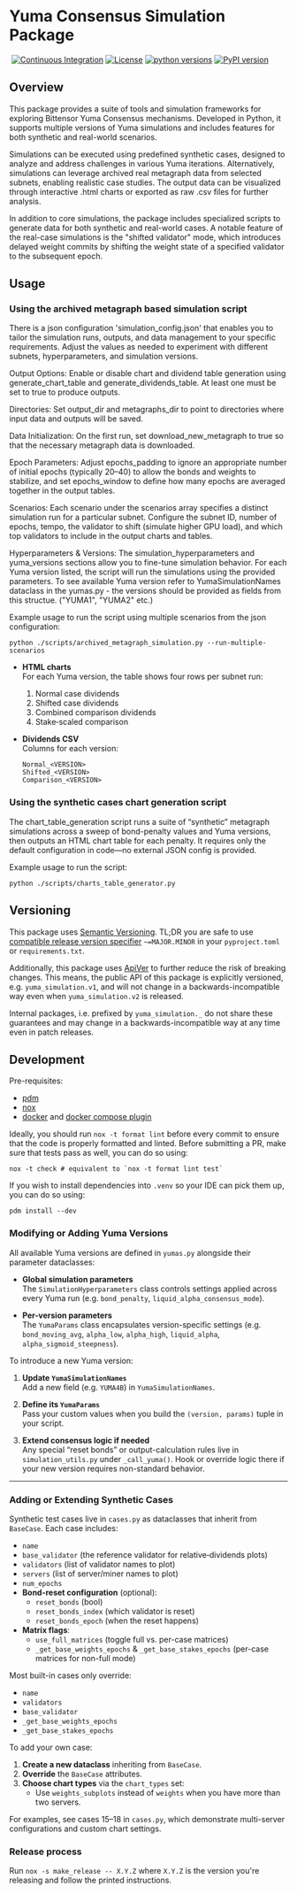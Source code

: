 # Yuma Consensus Simulation Package
&nbsp;[![Continuous Integration](https://github.com/DarnoX-reef/yuma-simulation/workflows/Continuous%20Integration/badge.svg)](https://github.com/DarnoX-reef/yuma-simulation/actions?query=workflow%3A%22Continuous+Integration%22)&nbsp;[![License](https://img.shields.io/pypi/l/yuma_simulation.svg?label=License)](https://pypi.python.org/pypi/yuma_simulation)&nbsp;[![python versions](https://img.shields.io/pypi/pyversions/yuma_simulation.svg?label=python%20versions)](https://pypi.python.org/pypi/yuma_simulation)&nbsp;[![PyPI version](https://img.shields.io/pypi/v/yuma_simulation.svg?label=PyPI%20version)](https://pypi.python.org/pypi/yuma_simulation)

## Overview
This package provides a suite of tools and simulation frameworks for exploring Bittensor Yuma Consensus mechanisms. Developed in Python, it supports multiple versions of Yuma simulations and includes features for both synthetic and real-world scenarios.

Simulations can be executed using predefined synthetic cases, designed to analyze and address challenges in various Yuma iterations. Alternatively, simulations can leverage archived real metagraph data from selected subnets, enabling realistic case studies. The output data can be visualized through interactive .html charts or exported as raw .csv files for further analysis.

In addition to core simulations, the package includes specialized scripts to generate data for both synthetic and real-world cases. A notable feature of the real-case simulations is the "shifted validator" mode, which introduces delayed weight commits by shifting the weight state of a specified validator to the subsequent epoch.

## Usage

### Using the archived metagraph based simulation script
There is a json configuration 'simulation_config.json' that enables you to tailor the simulation runs, outputs, and data management to your specific requirements. Adjust the values as needed to experiment with different subnets, hyperparameters, and simulation versions.

Output Options:
Enable or disable chart and dividend table generation using generate_chart_table and generate_dividends_table. At least one must be set to true to produce outputs.

Directories:
Set output_dir and metagraphs_dir to point to directories where input data and outputs will be saved.

Data Initialization:
On the first run, set download_new_metagraph to true so that the necessary metagraph data is downloaded.

Epoch Parameters:
Adjust epochs_padding to ignore an appropriate number of initial epochs (typically 20–40) to allow the bonds and weights to stabilize, and set epochs_window to define how many epochs are averaged together in the output tables.

Scenarios:
Each scenario under the scenarios array specifies a distinct simulation run for a particular subnet. Configure the subnet ID, number of epochs, tempo, the validator to shift (simulate higher GPU load), and which top validators to include in the output charts and tables.

Hyperparameters & Versions:
The simulation_hyperparameters and yuma_versions sections allow you to fine-tune simulation behavior. For each Yuma version listed, the script will run the simulations using the provided parameters.
To see available Yuma version refer to YumaSimulationNames dataclass in the yumas.py - the versions should be provided as fields from this structue. ("YUMA1", "YUMA2" etc.)

Example usage to run the script using multiple scenarios from the json configuration:

```
python ./scripts/archived_metagraph_simulation.py --run-multiple-scenarios
```

- **HTML charts**  
  For each Yuma version, the table shows four rows per subnet run:  
  1. Normal case dividends  
  2. Shifted case dividends  
  3. Combined comparison dividends  
  4. Stake‐scaled comparison  

- **Dividends CSV**  
  Columns for each version:  
  ```text
  Normal_<VERSION>
  Shifted_<VERSION>
  Comparison_<VERSION>
  ```

### Using the synthetic cases chart generation script

The chart_table_generation script runs a suite of “synthetic” metagraph simulations across a sweep of bond-penalty values and Yuma versions, then outputs an HTML chart table for each penalty. It requires only the default configuration in code—no external JSON config is provided.

Example usage to run the script:

```
python ./scripts/charts_table_generator.py
```

## Versioning

This package uses [Semantic Versioning](https://semver.org/spec/v2.0.0.html).
TL;DR you are safe to use [compatible release version specifier](https://packaging.python.org/en/latest/specifications/version-specifiers/#compatible-release) `~=MAJOR.MINOR` in your `pyproject.toml` or `requirements.txt`.

Additionally, this package uses [ApiVer](https://www.youtube.com/watch?v=FgcoAKchPjk) to further reduce the risk of breaking changes.
This means, the public API of this package is explicitly versioned, e.g. `yuma_simulation.v1`, and will not change in a backwards-incompatible way even when `yuma_simulation.v2` is released.

Internal packages, i.e. prefixed by `yuma_simulation._` do not share these guarantees and may change in a backwards-incompatible way at any time even in patch releases.


## Development


Pre-requisites:
- [pdm](https://pdm.fming.dev/)
- [nox](https://nox.thea.codes/en/stable/)
- [docker](https://www.docker.com/) and [docker compose plugin](https://docs.docker.com/compose/)


Ideally, you should run `nox -t format lint` before every commit to ensure that the code is properly formatted and linted.
Before submitting a PR, make sure that tests pass as well, you can do so using:
```
nox -t check # equivalent to `nox -t format lint test`
```

If you wish to install dependencies into `.venv` so your IDE can pick them up, you can do so using:
```
pdm install --dev
```

### Modifying or Adding Yuma Versions

All available Yuma versions are defined in `yumas.py` alongside their parameter dataclasses:

- **Global simulation parameters**  
  The `SimulationHyperparameters` class controls settings applied across every Yuma run (e.g. `bond_penalty`, `liquid_alpha_consensus_mode`).

- **Per-version parameters**  
  The `YumaParams` class encapsulates version-specific settings (e.g. `bond_moving_avg`, `alpha_low`, `alpha_high`, `liquid_alpha`, `alpha_sigmoid_steepness`).

To introduce a new Yuma version:

1. **Update `YumaSimulationNames`**  
   Add a new field (e.g. `YUMA4B`) in `YumaSimulationNames`.

2. **Define its `YumaParams`**  
   Pass your custom values when you build the `(version, params)` tuple in your script.

3. **Extend consensus logic if needed**  
   Any special “reset bonds” or output-calculation rules live in `simulation_utils.py` under `_call_yuma()`. Hook or override logic there if your new version requires non-standard behavior.

---

### Adding or Extending Synthetic Cases

Synthetic test cases live in `cases.py` as dataclasses that inherit from `BaseCase`. Each case includes:

- `name`  
- `base_validator` (the reference validator for relative‐dividends plots)  
- `validators` (list of validator names to plot)  
- `servers` (list of server/miner names to plot)  
- `num_epochs`  
- **Bond-reset configuration** (optional):  
  - `reset_bonds` (bool)  
  - `reset_bonds_index` (which validator is reset)  
  - `reset_bonds_epoch` (when the reset happens)  
- **Matrix flags**:  
  - `use_full_matrices` (toggle full vs. per-case matrices)  
  - `_get_base_weights_epochs` & `_get_base_stakes_epochs` (per-case matrices for non-full mode)  

Most built-in cases only override:
- `name`
- `validators`
- `base_validator`
- `_get_base_weights_epochs`
- `_get_base_stakes_epochs`

To add your own case:

1. **Create a new dataclass** inheriting from `BaseCase`.  
2. **Override** the `BaseCase` attributes.
4. **Choose chart types** via the `chart_types` set:  
   - Use `weights_subplots` instead of `weights` when you have more than two servers.  

For examples, see cases 15–18 in `cases.py`, which demonstrate multi-server configurations and custom chart settings.  

### Release process

Run `nox -s make_release -- X.Y.Z` where `X.Y.Z` is the version you're releasing and follow the printed instructions.